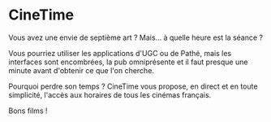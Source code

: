 CineTime
========

Vous avez une envie de septième art ? Mais... à quelle heure est la séance ?

Vous pourriez utiliser les applications d'UGC ou de Pathé, mais les interfaces sont encombrées, la pub omniprésente et il faut presque une minute avant d'obtenir ce que l'on cherche.

Pourquoi perdre son temps ? CineTime vous propose, en direct et en toute simplicité, l'accès aux horaires de tous les cinémas français.

Bons films !